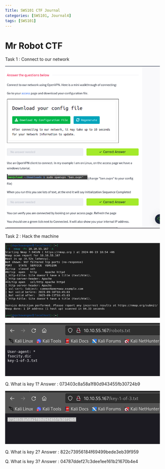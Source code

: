 ```yaml
---
Title: SWS101 CTF Journal
categories: [SWS101, Journal4]
tags: [SWS101]
---
```


# Mr Robot CTF

Task 1 : Connect to our network

![alt text](<../images/SWS101-images/CTF Journals/Journal4/Screenshot from 2024-06-19 17-05-55.png>)

Task 2 : Hack the machine

![alt text](<../images/SWS101-images/CTF Journals/Journal4/Screenshot from 2024-06-19 18-56-17.png>)

![alt text](<../images/SWS101-images/CTF Journals/Journal4/Screenshot from 2024-06-19 18-58-11.png>)

Q. What is key 1?
Answer : 073403c8a58a1f80d943455fb30724b9

![alt text](<../images/SWS101-images/CTF Journals/Journal4/Screenshot from 2024-06-19 19-15-38.png>)

Q. What is key 2?
Answer : 822c73956184f69499bede3eb39f959

Q. What is key 3?
Answer : 04787ddef27c3dee1ee161b21670b4e4